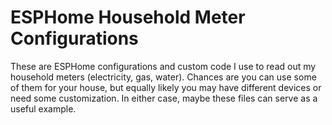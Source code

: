 ESPHome Household Meter Configurations
======================================

These are ESPHome configurations and custom code I use to read out my
household meters (electricity, gas, water). Chances are you can use some of
them for your house, but equally likely you may have different devices or need
some customization. In either case, maybe these files can serve as a useful
example.

